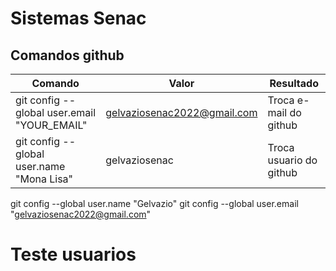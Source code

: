 # Sistemas Senac
## Comandos github
| Comando                                   |Valor|Resultado|
|------------------------------------------|---------------------------|---------|
git config --global user.email "YOUR_EMAIL"|gelvaziosenac2022@gmail.com|Troca e-mail do github|
|git config --global user.name "Mona Lisa" |gelvaziosenac|Troca usuario do github|




git config --global user.name "Gelvazio"
git config --global user.email "gelvaziosenac2022@gmail.com"

# Teste usuarios
